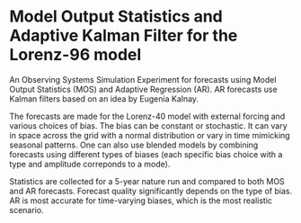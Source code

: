 # Model Output Statistics and Adaptive Kalman Filter for the Lorenz-96 model

An Observing Systems Simulation Experiment for forecasts using Model Output Statistics (MOS) and Adaptive Regression (AR). AR forecasts use Kalman filters based on an idea by Eugenia Kalnay. 

The forecasts are made for the Lorenz-40 model with external forcing and various choices of bias. The bias can be constant or stochastic. It can vary in space across the grid with a normal distribution or vary in time mimicking seasonal patterns. One can also use blended models by combining forecasts using different types of biases (each specific bias choice with a type and amplitude correponds to a mode). 

Statistics are collected for a 5-year nature run and compared to both MOS and AR forecasts. Forecast quality significantly depends on the type of bias. AR is most accurate for time-varying biases, which is the most realistic scenario.
